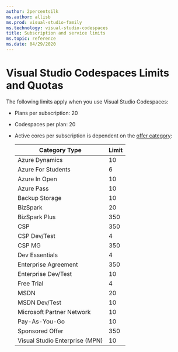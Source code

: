 ```yaml
---
author: 2percentsilk
ms.author: allisb
ms.prod: visual-studio-family
ms.technology: visual-studio-codespaces
title: Subscription and service limits
ms.topic: reference
ms.date: 04/29/2020
---
```


# Visual Studio Codespaces Limits and Quotas

The following limits apply when you use Visual Studio Codespaces:

- Plans per subscription: 20
- Codespaces per plan: 20
- Active cores per subscription is dependent on the [offer category](https://azure.microsoft.com/support/legal/offer-details/):

    | Category Type | Limit |
    |----|-----|
    | Azure Dynamics | 10 |
    | Azure For Students | 6 |
    | Azure In Open | 10 |
    | Azure Pass | 10 |
    | Backup Storage | 10 |
    | BizSpark | 20 |
    | BizSpark Plus | 350 |
    | CSP | 350 |
    | CSP Dev/Test | 4 |
    | CSP MG | 350 |
    | Dev Essentials | 4 |
    | Enterprise Agreement | 350 |
    | Enterprise Dev/Test | 10 |
    | Free Trial | 4 |
    | MSDN | 20 |
    | MSDN Dev/Test | 10 |
    | Microsoft Partner Network | 10 |
    | Pay-As-You-Go | 10 |
    | Sponsored Offer | 350 |
    | Visual Studio Enterprise (MPN) | 10 |
